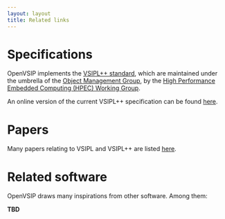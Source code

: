 ```yaml
---
layout: layout
title: Related links
---
```


Specifications
==============

OpenVSIP implements the [VSIPL++ standard](http://www.omg.org/spec/VSIPL++), which are maintained under the umbrella of the [Object Management Group](http://www.omg.org), by the [High Performance Embedded Computing (HPEC) Working Group](http://portals.omg.org/hpec/).

An online version of the current VSIPL++ specification can be found [here](http://portals.omg.org/hpec/files/specs/vsiplxx/).

Papers
======

Many papers relating to VSIPL and VSIPL++ are listed [here](http://portals.omg.org/hpec/content/documents).

Related software
================

OpenVSIP draws many inspirations from other software. Among them:

**TBD**